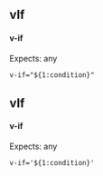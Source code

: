 ## vIf
#### v-if
Expects: any
```html
v-if="${1:condition}"
```

## vIf
#### v-if
Expects: any
```
v-if='${1:condition}'
```
